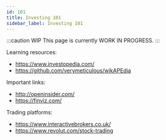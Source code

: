 ```yaml
---
id: 101
title: Investing 101
sidebar_label: Investing 101
---
```


:::caution WIP
This page is currently WORK IN PROGRESS.
:::

Learning resources:

- https://www.investopedia.com/
- https://github.com/verymeticulous/wikAPEdia

Important links:

- http://openinsider.com/
- https://finviz.com/

Trading platforms:

- https://www.interactivebrokers.co.uk/
- https://www.revolut.com/stock-trading
